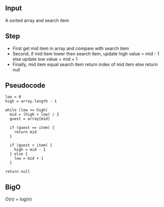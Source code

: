 ## Input

A sorted array and search item

## Step

- First get mid item in array and compare with search item
- Second, if mid item lower then search item, update high value = mid - 1 else update low value = mid + 1
- Finally, mid item equal search item return index of mid item else return null

## Pseudocode

```
low = 0
high = array.length - 1

while (low <= high)
  mid = (high + low) / 2
  guest = array[mid]

  if (guest == item) {
    return mid
  }

  if (guest < item) {
    high = mid - 1
  } else {
    low = mid + 1
  }

return null
```

## BigO

O(n) = log(n)

